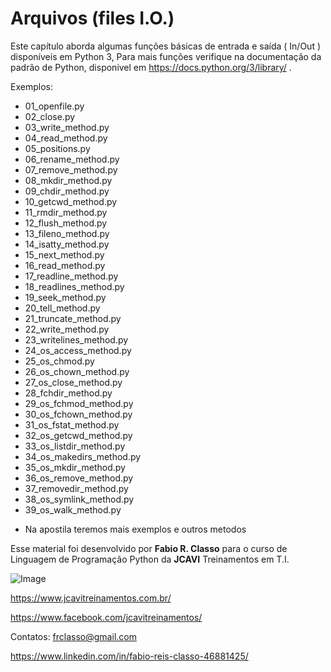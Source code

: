 Arquivos (files I.O.)
=====================

Este capítulo aborda algumas funções básicas de entrada e saída ( In/Out )
disponíveis em Python 3, Para mais funções verifique na documentação da padrão de
Python, disponivel em https://docs.python.org/3/library/ .


Exemplos:
- 01_openfile.py
- 02_close.py
- 03_write_method.py
- 04_read_method.py
- 05_positions.py
- 06_rename_method.py
- 07_remove_method.py
- 08_mkdir_method.py
- 09_chdir_method.py
- 10_getcwd_method.py
- 11_rmdir_method.py
- 12_flush_method.py
- 13_fileno_method.py
- 14_isatty_method.py
- 15_next_method.py
- 16_read_method.py
- 17_readline_method.py
- 18_readlines_method.py
- 19_seek_method.py
- 20_tell_method.py
- 21_truncate_method.py
- 22_write_method.py
- 23_writelines_method.py
- 24_os_access_method.py
- 25_os_chmod.py
- 26_os_chown_method.py
- 27_os_close_method.py
- 28_fchdir_method.py
- 29_os_fchmod_method.py
- 30_os_fchown_method.py
- 31_os_fstat_method.py
- 32_os_getcwd_method.py
- 33_os_listdir_method.py
- 34_os_makedirs_method.py
- 35_os_mkdir_method.py
- 36_os_remove_method.py
- 37_removedir_method.py
- 38_os_symlink_method.py
- 39_os_walk_method.py

* Na apostila teremos mais exemplos e outros metodos


Esse material foi desenvolvido por **Fabio R. Classo** para o curso de Linguagem de
Programação Python da **JCAVI** Treinamentos em T.I.


![Image](https://github.com/frclasso/apostila_python_modulo_1/blob/master/jcavi.png "JCAVI")

https://www.jcavitreinamentos.com.br/

https://www.facebook.com/jcavitreinamentos/

Contatos: frclasso@gmail.com

https://www.linkedin.com/in/fabio-reis-classo-46881425/